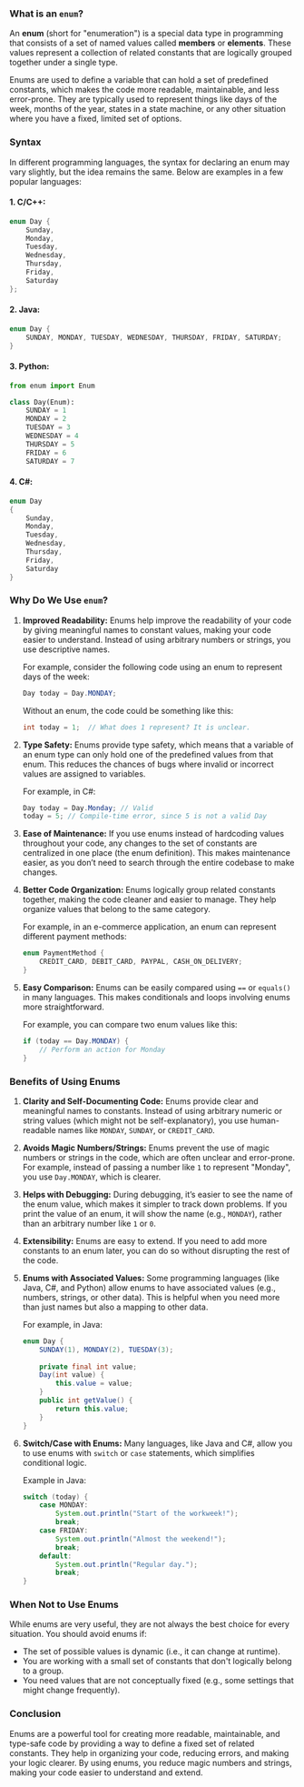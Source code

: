 ### What is an `enum`?

An **enum** (short for "enumeration") is a special data type in programming that consists of a set of named values called **members** or **elements**. These values represent a collection of related constants that are logically grouped together under a single type.

Enums are used to define a variable that can hold a set of predefined constants, which makes the code more readable, maintainable, and less error-prone. They are typically used to represent things like days of the week, months of the year, states in a state machine, or any other situation where you have a fixed, limited set of options.

### Syntax

In different programming languages, the syntax for declaring an enum may vary slightly, but the idea remains the same. Below are examples in a few popular languages:

#### 1. **C/C++:**

```cpp
enum Day {
    Sunday,
    Monday,
    Tuesday,
    Wednesday,
    Thursday,
    Friday,
    Saturday
};
```

#### 2. **Java:**

```java
enum Day {
    SUNDAY, MONDAY, TUESDAY, WEDNESDAY, THURSDAY, FRIDAY, SATURDAY;
}
```

#### 3. **Python:**

```python
from enum import Enum

class Day(Enum):
    SUNDAY = 1
    MONDAY = 2
    TUESDAY = 3
    WEDNESDAY = 4
    THURSDAY = 5
    FRIDAY = 6
    SATURDAY = 7
```

#### 4. **C#:**

```csharp
enum Day
{
    Sunday,
    Monday,
    Tuesday,
    Wednesday,
    Thursday,
    Friday,
    Saturday
}
```

### Why Do We Use `enum`?

1. **Improved Readability:**
   Enums help improve the readability of your code by giving meaningful names to constant values, making your code easier to understand. Instead of using arbitrary numbers or strings, you use descriptive names.

   For example, consider the following code using an enum to represent days of the week:

   ```java
   Day today = Day.MONDAY;
   ```

   Without an enum, the code could be something like this:

   ```java
   int today = 1;  // What does 1 represent? It is unclear.
   ```

2. **Type Safety:**
   Enums provide type safety, which means that a variable of an enum type can only hold one of the predefined values from that enum. This reduces the chances of bugs where invalid or incorrect values are assigned to variables.

   For example, in C#:

   ```csharp
   Day today = Day.Monday; // Valid
   today = 5; // Compile-time error, since 5 is not a valid Day
   ```

3. **Ease of Maintenance:**
   If you use enums instead of hardcoding values throughout your code, any changes to the set of constants are centralized in one place (the enum definition). This makes maintenance easier, as you don’t need to search through the entire codebase to make changes.

4. **Better Code Organization:**
   Enums logically group related constants together, making the code cleaner and easier to manage. They help organize values that belong to the same category.

   For example, in an e-commerce application, an enum can represent different payment methods:

   ```java
   enum PaymentMethod {
       CREDIT_CARD, DEBIT_CARD, PAYPAL, CASH_ON_DELIVERY;
   }
   ```

5. **Easy Comparison:**
   Enums can be easily compared using `==` or `equals()` in many languages. This makes conditionals and loops involving enums more straightforward.

   For example, you can compare two enum values like this:

   ```java
   if (today == Day.MONDAY) {
       // Perform an action for Monday
   }
   ```

### Benefits of Using Enums

1. **Clarity and Self-Documenting Code:**
   Enums provide clear and meaningful names to constants. Instead of using arbitrary numeric or string values (which might not be self-explanatory), you use human-readable names like `MONDAY`, `SUNDAY`, or `CREDIT_CARD`.

2. **Avoids Magic Numbers/Strings:**
   Enums prevent the use of magic numbers or strings in the code, which are often unclear and error-prone. For example, instead of passing a number like `1` to represent "Monday", you use `Day.MONDAY`, which is clearer.

3. **Helps with Debugging:**
   During debugging, it’s easier to see the name of the enum value, which makes it simpler to track down problems. If you print the value of an enum, it will show the name (e.g., `MONDAY`), rather than an arbitrary number like `1` or `0`.

4. **Extensibility:**
   Enums are easy to extend. If you need to add more constants to an enum later, you can do so without disrupting the rest of the code.

5. **Enums with Associated Values:**
   Some programming languages (like Java, C#, and Python) allow enums to have associated values (e.g., numbers, strings, or other data). This is helpful when you need more than just names but also a mapping to other data.

   For example, in Java:

   ```java
   enum Day {
       SUNDAY(1), MONDAY(2), TUESDAY(3);
       
       private final int value;
       Day(int value) {
           this.value = value;
       }
       public int getValue() {
           return this.value;
       }
   }
   ```

6. **Switch/Case with Enums:**
   Many languages, like Java and C#, allow you to use enums with `switch` or `case` statements, which simplifies conditional logic.

   Example in Java:

   ```java
   switch (today) {
       case MONDAY:
           System.out.println("Start of the workweek!");
           break;
       case FRIDAY:
           System.out.println("Almost the weekend!");
           break;
       default:
           System.out.println("Regular day.");
           break;
   }
   ```

### When Not to Use Enums

While enums are very useful, they are not always the best choice for every situation. You should avoid enums if:

- The set of possible values is dynamic (i.e., it can change at runtime).
- You are working with a small set of constants that don't logically belong to a group.
- You need values that are not conceptually fixed (e.g., some settings that might change frequently).

### Conclusion

Enums are a powerful tool for creating more readable, maintainable, and type-safe code by providing a way to define a fixed set of related constants. They help in organizing your code, reducing errors, and making your logic clearer. By using enums, you reduce magic numbers and strings, making your code easier to understand and extend.
